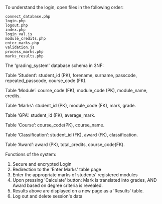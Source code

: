 To understand the login, open files in the following order:

    connect_database.php
    login.php
    logout.php
    index.php
    login_val.js
    module_credits.php
    enter_marks.php
    validation.js
    process_marks.php
    marks_results.php



The 'grading_system' database schema in 3NF:

Table ‘Student’:
student_id (PK), forename, surname,  passcode, repeated_passcode, course_code (FK).

Table ‘Module’:
course_code (FK), module_code (PK), module_name, credits.

Table ‘Marks’:
student_id (PK), module_code (FK), mark, grade.

Table ‘GPA’:
student_id (FK), average_mark.

Table ‘Course’:
course_code(PK), course_name.

Table ‘Classification’:
student_id (FK), award (FK), classification.

Table ‘Award’:
award (PK), total_credits, course_code(FK).


Functions of the system:
1. Secure and encrypted Login
2. Redirection to the 'Enter Marks' table page
3. Enter the appropriate marks of students' registered modules
4. Upon pressing 'Calculate' button:
       Mark is translated into grades, AND
       Award based on degree criteria is revealed.
5. Results above are displayed on a new page as a 'Results' table.
6. Log out and delete session's data
